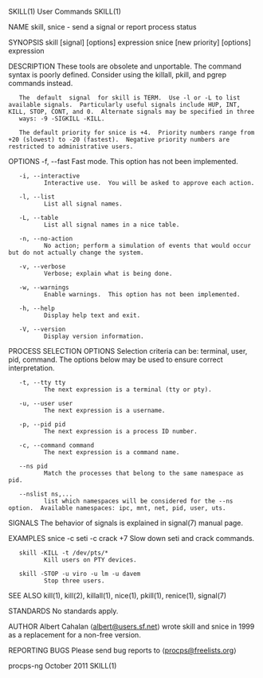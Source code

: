 SKILL(1)                                                                                        User Commands                                                                                        SKILL(1)

NAME
       skill, snice - send a signal or report process status

SYNOPSIS
       skill [signal] [options] expression
       snice [new priority] [options] expression

DESCRIPTION
       These tools are obsolete and unportable.  The command syntax is poorly defined.  Consider using the killall, pkill, and pgrep commands instead.

       The  default  signal  for skill is TERM.  Use -l or -L to list available signals.  Particularly useful signals include HUP, INT, KILL, STOP, CONT, and 0.  Alternate signals may be specified in three
       ways: -9 -SIGKILL -KILL.

       The default priority for snice is +4.  Priority numbers range from +20 (slowest) to -20 (fastest).  Negative priority numbers are restricted to administrative users.

OPTIONS
       -f, --fast
              Fast mode.  This option has not been implemented.

       -i, --interactive
              Interactive use.  You will be asked to approve each action.

       -l, --list
              List all signal names.

       -L, --table
              List all signal names in a nice table.

       -n, --no-action
              No action; perform a simulation of events that would occur but do not actually change the system.

       -v, --verbose
              Verbose; explain what is being done.

       -w, --warnings
              Enable warnings.  This option has not been implemented.

       -h, --help
              Display help text and exit.

       -V, --version
              Display version information.

PROCESS SELECTION OPTIONS
       Selection criteria can be: terminal, user, pid, command.  The options below may be used to ensure correct interpretation.

       -t, --tty tty
              The next expression is a terminal (tty or pty).

       -u, --user user
              The next expression is a username.

       -p, --pid pid
              The next expression is a process ID number.

       -c, --command command
              The next expression is a command name.

       --ns pid
              Match the processes that belong to the same namespace as pid.

       --nslist ns,...
              list which namespaces will be considered for the --ns option.  Available namespaces: ipc, mnt, net, pid, user, uts.

SIGNALS
       The behavior of signals is explained in signal(7) manual page.

EXAMPLES
       snice -c seti -c crack +7
              Slow down seti and crack commands.

       skill -KILL -t /dev/pts/*
              Kill users on PTY devices.

       skill -STOP -u viro -u lm -u davem
              Stop three users.

SEE ALSO
       kill(1), kill(2), killall(1), nice(1), pkill(1), renice(1), signal(7)

STANDARDS
       No standards apply.

AUTHOR
       Albert Cahalan ⟨albert@users.sf.net⟩ wrote skill and snice in 1999 as a replacement for a non-free version.

REPORTING BUGS
       Please send bug reports to ⟨procps@freelists.org⟩

procps-ng                                                                                        October 2011                                                                                        SKILL(1)
